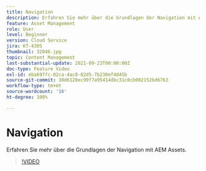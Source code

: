 ```yaml
---
title: Navigation
description: Erfahren Sie mehr über die Grundlagen der Navigation mit AEM Assets.
feature: Asset Management
role: User
level: Beginner
version: Cloud Service
jira: KT-4305
thumbnail: 32046.jpg
topic: Content Management
last-substantial-update: 2021-09-23T00:00:00Z
doc-type: Feature Video
exl-id: eba697fc-02ca-4ac8-82d5-7b230ef4d45b
source-git-commit: 30d6120ec99f7a95414dbc31c0cb002152bd6763
workflow-type: tm+mt
source-wordcount: '16'
ht-degree: 100%

---
```


# Navigation

Erfahren Sie mehr über die Grundlagen der Navigation mit AEM Assets.

>[!VIDEO](https://video.tv.adobe.com/v/32046?quality=12&learn=on)
